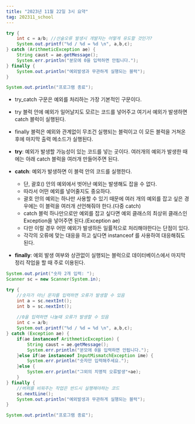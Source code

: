 ```yaml
---
title: "2023년 11월 22일 3시 요약"
tag: 202311_school
---
```


```java
try {
    int c = a/b; //산술오류 발생시 개발자는 어떻게 유도할 것인가?
    System.out.printf("%d / %d = %d \n", a,b,c);
} catch (ArithmeticException ae) {
    String caust = ae.getMessage();	
    System.err.println("분모에 0을 입력하면 안됩니다.");
} finally {
    System.out.println("예외발생과 무관하게 실행되는 블럭");
}

System.out.println("프로그램 종료");
```

- try_catch 구문은 예외를 처리하는 가장 기본적인 구문이다.
- try 블럭 안에 예외가 일어날지도 모르는 코드를 넣어주고 여기서 예외가 발생하면 catch 블럭이 실행된다.
- finally 블럭은 예외와 관계없이 무조건 실행되는 블럭이고 이 모든 블럭을 거쳐온 후에 마지막 출력 메소드가 실행된다. 

- **try**: 예외가 발생할 가능성이 있는 코드를 넣는 곳이다. 여러개의 예외가 발생한 때에는 아래 catch 블럭을 여러개 만들어주면 된다.
- **catch**: 예외가 발생하면 이 블럭 안의 코드를 실행한다.
  - 단, 괄호() 안의 예외에서 벗어난 예외는 발생해도 잡을 수 없다. 
  - 따라서 어떤 예외를 넣어줄지도 중요하다. 
  - 괄호 안의 예외는 하나만 사용할 수 있기 때문에 여러 개의 예외를 잡고 싶은 경우에는 이 블럭을 여러개 선언해줘야 한다.(다중 catch)
  - catch 블럭 하나만으로만 예외를 잡고 싶다면 예외 클래스의 최상위 클래스인 Exception을 넣어주면 된다.(Exception ae)
  - 다만 이럴 경우 어떤 예외가 발생하든 일률적으로 처리해야한다는 단점이 있다.
  - 각각의 오류에 맞는 대응을 하고 싶다면 instanceof 를 사용하여 대응해줘도 된다.
- **finally**: 예외 발생 여부와 상관없이 실행되는 블럭으로 데이터베이스에서 마지막 정리 작업을 할 때 주로 이용된다.

```java
System.out.print("숫자 2개 입력: ");
Scanner sc = new Scanner(System.in);

try {
    //숫자가 아닌 문자를 입력하면 오류가 발생할 수 있음
    int a = sc.nextInt();
    int b = sc.nextInt();
    
    //0을 입력하면 나눌때 오류가 발생할 수 있음
    int c = a/b;
    System.out.printf("%d / %d = %d \n", a,b,c);
} catch (Exception ae) {
    if(ae instanceof ArithmeticException) {
        String caust = ae.getMessage();	
        System.err.println("분모에 0을 입력하면 안됩니다.");
    }else if(ae instanceof InputMismatchException ime) {
        System.err.println("숫자만 입력해주세요.");
    }else {
        System.err.println("그외의 치명적 오류발생"+ae);
    }
} finally {
    //버퍼를 비워주는 작업은 반드시 실행해야하는 코드
    sc.nextLine();
    System.out.println("예외발생과 무관하게 실행되는 블럭");
}

System.out.println("프로그램 종료");
```